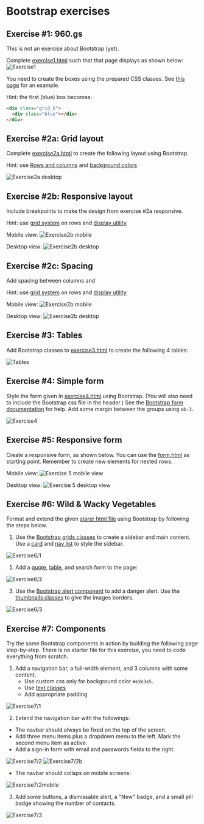 # Bootstrap exercises

## Exercise #1: 960.gs

This is not an exercise about Bootstrap (yet).

Complete [exercise1.html](exercise1.html) such that that page displays as shown below:
![Exercise1](images/exercise1.png)

You need to create the boxes using the prepared CSS classes. See [this page](http://960.gs/demo.html) for an example.

Hint: the first (blue) box becomes:

```html
<div class="grid_6">
  <div class="blue"></div>
</div>
```

## Exercise #2a: Grid layout

Complete [exercise2a.html](exercise2a.html) to create the following layout using Bootstrap.


Hint: use [Rows and columns](https://getbootstrap.com/docs/5.0/layout/columns/) and [background colors](https://getbootstrap.com/docs/5.0/utilities/colors/#background-color)

![Exercise2a desktop](images/exercise2a.png)

## Exercise #2b: Responsive layout

Include breakpoints to make the design from exercise #2a responsive. 

Hint: use [grid system](https://getbootstrap.com/docs/5.0/layout/grid/) on rows and [display utility](https://getbootstrap.com/docs/5.0/utilities/display/)

Mobile view:
![Exercise2b mobile](images/exercise2b_mobile.png)

Desktop view:
![Exercise2b desktop](images/exercise2a.png)

## Exercise #2c: Spacing

Add spacing between columns and 

Hint: use [grid system](https://getbootstrap.com/docs/5.0/layout/grid/) on rows and [display utility](https://getbootstrap.com/docs/5.0/utilities/display/)

Mobile view:
![Exercise2b mobile](images/exercise2c_mobile.png)

Desktop view:
![Exercise2b desktop](images/exercise2c_desktop.png)

## Exercise #3: Tables

Add Bootstrap classes to [exercise3.html](exercise3.html) to create the following 4 tables:

![Tables](images/exercise3.png)


## Exercise #4: Simple form

Style the form given in [exercise4.html](exercise4.html) using Bootstrap. (You will also need to include the Bootstrap css file in the header.) See the [Bootstrap form documentation](https://getbootstrap.com/docs/5.0/forms/overview/) for help.
Add some margin between the groups using `mb-3`.


![Exercise4](images/exercise6.png)

## Exercise #5: Responsive form

Create a responsive form, as shown below. You can use the [form.html](../../examples/bootstrap/form.html) as starting point.
Remember to create new elements for nested rows.

Mobile view:
![Exercise 5 mobile view](images/exercise5_mobile.png)

Desktop view:
![Exercise 5 desktop view](images/exercise5_desktop.png)

## Exercise #6: Wild & Wacky Vegetables

Format and extend the given [starer html file](exercise7.html) using Bootstrap by following the steps below.

1) Use the [Bootstrap grids classes](https://getbootstrap.com/docs/5.0/layout/grid) to create a sidebar and main content.
Use a [card](https://getbootstrap.com/docs/5.0/components/card/#titles-text-and-links)  and [nav list](https://getbootstrap.com/docs/5.0/components/navs-tabs/#vertical) to style the sidebar.

![Exercise6/1](images/exercise6_1.png)

1)  Add a [quote](https://getbootstrap.com/docs/5.0/content/typography/#blockquotes), [table](https://getbootstrap.com/docs/5.0/content/tables/), and search form to the page:

![Exercise6/2](images/exercise6_2.png)

3) Use the [Bootstrap alert component](https://getbootstrap.com/docs/5.0/components/alerts) to add a danger alert. Use the [thumbnails classes](https://getbootstrap.com/docs/5.0/content/images) to give the images borders.

![Exercise6/3](images/exercise6_3.png)


## Exercise #7: Components

Try the some Bootstrap components in action by building the following page step-by-step. There is no starter file for this exercise, you need to code everything from scratch.

1) Add a navigation bar, a full-width element, and 3 columns with some content.
   - Use custom css only for background color `#e2e3e5`.
   - Use [text classes](https://getbootstrap.com/docs/5.0/content/typography/#display-headings)
   - Add appropriate padding

![Exercise7/1](images/exercise7_1.png)

2) Extend the navigation bar with the followings:
  - The navbar should always be fixed on the top of the screen.
  - Add three menu items plus a dropdown menu to the left. Mark the second menu item as active.
  - Add a sign-in form with email and passwords fields to the right.

![Exercise7/2](images/exercise7_2.png)
![Exercise7/2b](images/exercise7_2dropdown.png)

  - The navbar should collaps on mobile screens:

![Exercise7/2mobile](images/exercise7_2mobile.png)

3) Add some buttons, a dismissable alert, a "New" badge, and a small pill badge showing the number of contacts.

![Exercise7/3](images/exercise7_3.png)
